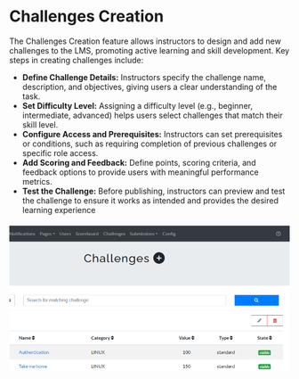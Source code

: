 # Challenges Creation

The Challenges Creation feature allows instructors to design and add new challenges to the LMS, promoting active learning and skill development. Key steps in creating challenges include:

* **Define Challenge Details:** Instructors specify the challenge name, description, and objectives, giving users a clear understanding of the task.
* **Set Difficulty Level:** Assigning a difficulty level (e.g., beginner, intermediate, advanced) helps users select challenges that match their skill level.
* **Configure Access and Prerequisites:** Instructors can set prerequisites or conditions, such as requiring completion of previous challenges or specific role access.
* **Add Scoring and Feedback:** Define points, scoring criteria, and feedback options to provide users with meaningful performance metrics.
* **Test the Challenge:** Before publishing, instructors can preview and test the challenge to ensure it works as intended and provides the desired learning experience

![alt text](./cre.png)